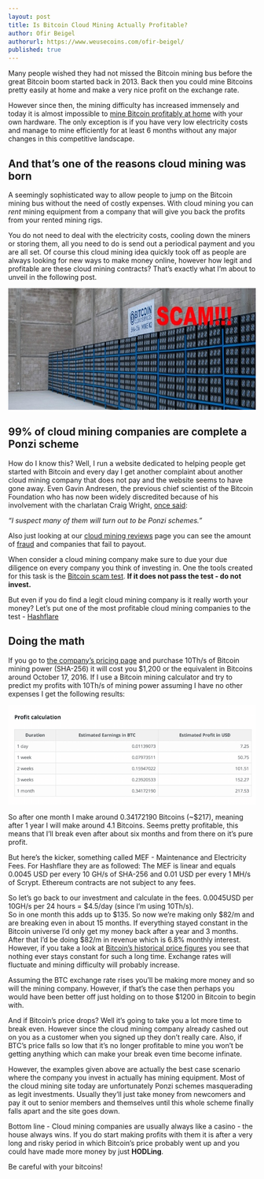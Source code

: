 ```yaml
---
layout: post
title: Is Bitcoin Cloud Mining Actually Profitable?
author: Ofir Beigel
authorurl: https://www.weusecoins.com/ofir-beigel/
published: true
---
```


Many people wished they had not missed the Bitcoin mining bus before the great Bitcoin boom started back in 2013. 
Back then you could mine Bitcoins pretty easily at home and make a very nice profit on the exchange rate.

However since then, the mining difficulty has increased immensely and today it is almost impossible to [mine Bitcoin profitably at home](/getting-started/) with your own hardware. 
The only exception is if you have very low electricity costs and manage to mine efficiently for at least 6 months without any major changes in this competitive landscape.

## And that’s one of the reasons cloud mining was born
A seemingly sophisticated way to allow people to jump on the Bitcoin mining bus without the need of costly expenses. 
With cloud mining you can <i>rent</i> mining equipment from a company that will give you back the profits from your rented mining rigs.

You do not need to deal with the electricity costs, cooling down the miners or storing them, all you need to do is send out a periodical payment and you are all set.
Of course this cloud mining idea quickly took off as people are always looking for new ways to make money online, however how legit and profitable are these cloud mining contracts? 
That’s exactly what I’m about to unveil in the following post.

<img width="700" height="247" src="/images/bitcoin-cloud-mining-scams.jpg" class="aligncenter" alt="bitcoin cloud mining scams"/>

## 99% of cloud mining companies are complete a Ponzi scheme
How do I know this? Well, I run a website dedicated to helping people get started with Bitcoin and every day I get another complaint about another cloud mining company that does not pay and the website seems to have gone away.
Even Gavin Andresen, the previous chief scientist of the Bitcoin Foundation who has now been widely discredited because of his involvement with the charlatan Craig Wright, [once said](https://www.reddit.com/r/Bitcoin/comments/2d8vhc/do_mining_contracts_ever_make_sense/):

<i>“I suspect many of them will turn out to be Ponzi schemes.”</i>

Also just looking at our [cloud mining reviews](/best-bitcoin-cloud-mining-contract-reviews/) page you can see the amount of <a href="https://www.weusecoins.com/bitcoin-scams-how-stay-safe/">fraud</a> and companies that fail to payout.

When consider a cloud mining company make sure to due your due diligence on every company you think of investing in. 
One the tools created for this task is the [Bitcoin scam test](https://99bitcoins.com/bitcoin-scam-test/). <b>If it does not pass the test - do not invest.</b>

But even if you do find a legit cloud mining company is it really worth your money? 
Let’s put one of the most profitable cloud mining companies to the test  - <a href="http://geni.us/advendorhf1">Hashflare</a>

## Doing the math
If you go to [the company’s pricing page](http://geni.us/advendorhf1) and purchase 10Th/s of Bitcoin mining power (SHA-256) it will cost you $1,200 or the equivalent in Bitcoins around October 17, 2016. 
If I use a Bitcoin mining calculator and try to predict my profits with 10Th/s of mining power assuming I have no other expenses I get the following results:

<center><img src="/images/mining-profits.png"></center>

So after one month I make around 0.34172190 Bitcoins (~$217), meaning after 1 year I will make around 4.1 Bitcoins. 
Seems pretty profitable, this means that I’ll break even after about six months and from there on it’s pure profit.

But here’s the kicker, something called MEF - Maintenance and Electricity Fees. For Hashflare they are as followed:
The MEF is linear and equals 0.0045 USD per every 10 GH/s of SHA-256 and 0.01 USD per every 1 MH/s of Scrypt. 
Ethereum contracts are not subject to any fees. 

So let’s go back to our investment and calculate in the fees. 0.0045USD per 10GH/s per 24 hours = $4.5/day (since I’m using 10Th/s).  
So in one month this adds up to $135. So now we’re making only $82/m and are breaking even in about 15 months. 
If everything stayed constant in the Bitcoin universe I’d only get my money back after a year and 3 months. 
After that I’d be doing $82/m in revenue which is 6.8% monthly interest. 
However, if you take a look at [Bitcoin’s historical price figures](https://99bitcoins.com/price-chart-history/) you see that nothing ever stays constant for such a long time. 
Exchange rates will fluctuate and mining difficulty will probably increase. 

Assuming the BTC exchange rate rises you’ll be making more money and so will the mining company. 
However, if that’s the case then perhaps you would have been better off just holding on to those $1200 in Bitcoin to begin with. 

And if Bitcoin’s price drops? Well it’s going to take you a lot more time to break even. 
However since the cloud mining company already cashed out on you as a customer when you signed up they don’t really care. 
Also, if BTC’s price falls so low that it’s no longer profitable to mine you won’t be getting anything which can make your break even time become infinate. 

However, the examples given above are actually the best case scenario where the company you invest in actually has mining equipment. 
Most of the cloud mining site today are unfortunately Ponzi schemes masquerading as legit investments. 
Usually they’ll just take money from newcomers and pay it out to senior members and themselves until this whole scheme finally falls apart and the site goes down.
 
Bottom line - Cloud mining companies are usually always like a casino - the house always wins. 
If you do start making profits with them it is after a very long and risky period in which Bitcoin’s price probably went up and you could have made more money by just <b>HODLing</b>.

Be careful with your bitcoins!

